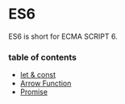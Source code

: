 # ES6
ES6 is short for ECMA SCRIPT 6.

### table of contents
+ [let & const]()
+ [Arrow Function]()
+ [Promise]()
